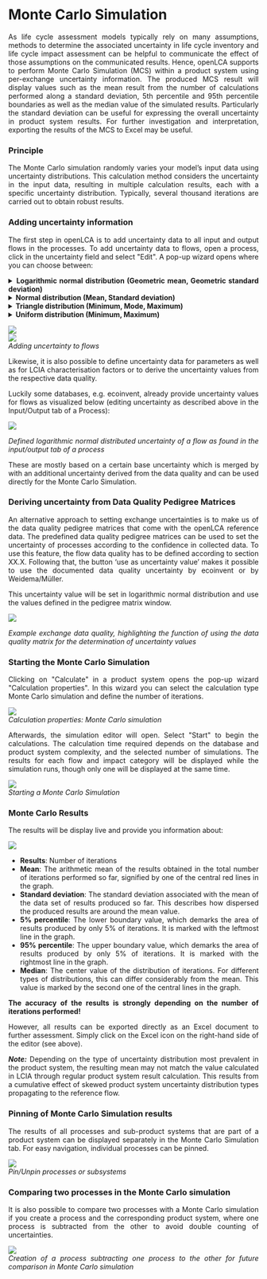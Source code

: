 # Monte Carlo Simulation

<div style='text-align: justify;'>

As life cycle assessment models typically rely on many assumptions, methods to determine the associated uncertainty in life cycle inventory and life cycle impact assessment can be helpful to communicate the effect of those assumptions on the communicated results. Hence, openLCA supports to perform Monte Carlo Simulation (MCS) within a product system using per-exchange uncertainty information. The produced MCS result will display values such as the mean result from the number of calculations performed along a standard deviation, 5th percentile and 95th percentile boundaries as well as the median value of the simulated results. Particularly the standard deviation can be useful for expressing the overall uncertainty in product system results. For further investigation and interpretation, exporting the results of the MCS to Excel may be useful.	

### Principle

The Monte Carlo simulation randomly varies your model’s input data using uncertainty distributions. This calculation method considers the uncertainty in the input data, resulting in multiple calculation results, each with a specific uncertainty distribution. Typically, several thousand iterations are carried out to obtain robust results.

### Adding uncertainty information

The first step in openLCA is to add uncertainty data to all input and output flows in the processes. To add uncertainty data to flows, open a process, click in the uncertainty field and select "Edit". A pop-up wizard opens where you can choose between:

<details>
<summary><b>Logarithmic normal distribution (Geometric mean, Geometric standard deviation)</b></summary>
An asymmetrical probability distribution skewed towards the right, which is described through the geometric mean and geometric standard deviation. Unlike in normal distributions, the geometric mean is the maximum of the logarithmically transformed data set, just like the geometric standard deviation is the standard deviation of the logarithmically transformed data set.
</details>
<details>
<summary><b>Normal distribution (Mean, Standard deviation)</b></summary>
A type of distribution in which the values are concentrated symmetrically around the most common value, the peak and mean of a standard distribution. How much the values are spread around this mean is determined by the standard deviation.
</details>
<details>
<summary><b>Triangle distribution (Minimum, Mode, Maximum)</b></summary>
A distribution type in which all values are distributed between a minimum and a maximum. The mode defines the peak of the triangular distribution and this determines, to which of the other parameters the concentration of values is skewed.
</details>
<details>
<summary><b>Uniform distribution (Minimum, Maximum)</b></summary>
A distribution type in which all values are evenly distributed between a minimum and a maximum value. Therefore, the minimum and maximum are the only required input parameters.
</details>

![](../media/mc_edit_uncertainty.png)  
![](../media/mc_edit_uncertainty_2.png)    
_Adding uncertainty to flows_

Likewise, it is also possible to define uncertainty data for parameters as well as for LCIA characterisation factors or to derive the uncertainty values from the respective data quality.

Luckily some databases, e.g. ecoinvent, already provide uncertainty values for flows as visualized below (editing uncertainty as described above in the Input/Output tab of a Process):

![](../media/MC_example.png)  
   
_Defined logarithmic normal distributed uncertainty of a flow as found in the input/output tab of a process_

These are mostly based on a certain base uncertainty which is merged by with an additional uncertainty derived from the data quality and can be used directly for the Monte Carlo Simulation.

### Deriving uncertainty from Data Quality Pedigree Matrices

An alternative approach to setting exchange uncertainties is to make us of the data quality pedigree matrices that come with the openLCA reference data. The predefined data quality pedigree matrices can be used to set the uncertainty of processes according to the confidence in collected data. To use this feature, the flow data quality has to be defined according to section XX.X. Following that, the button ‘use as uncertainty value’ makes it possible to use the documented data quality uncertainty by ecoinvent or by Weidema/Müller.

This uncertainty value will be set in logarithmic normal distribution and use the values defined in the pedigree matrix window. 

![](../media/MC_DQ_matrix.png)  
   
_Example exchange data quality, highlighting the function of using the data quality matrix for the determination of uncertainty values_

### Starting the Monte Carlo Simulation

Clicking on "Calculate" in a product system opens the pop-up wizard "Calculation properties". In this wizard you can select the calculation type Monte Carlo simulation and define the number of iterations.

![](../media/montecarlo_step1.png)  
_Calculation properties: Monte Carlo simulation_

Afterwards, the simulation editor will open. Select "Start" to begin the calculations. The calculation time required depends on the database and product system complexity, and the selected number of simulations. The results for each flow and impact category will be displayed while the simulation runs, though only one will be displayed at the same time.

![](../media/montecarlo_step2.png)  
_Starting a Monte Carlo Simulation_

### Monte Carlo Results

The results will be display live and provide you information about:

![](../media/MC_result.png)  

- **Results**: Number of iterations
- **Mean**: The arithmetic mean of the results obtained in the total number of iterations performed so far, signified by one of the central red lines in the graph.
- **Standard deviation**: The standard deviation associated with the mean of the data set of results produced so far. This describes how dispersed the produced results are around the mean value.
- **5% percentile**:  The lower boundary value, which demarks the area of results produced by only 5% of iterations. It is marked with the leftmost line in the graph.
- **95% percentile**: The upper boundary value, which demarks the area of results produced by only 5% of iterations. It is marked with the rightmost line in the graph.
- **Median**: The center value of the distribution of iterations. For different types of distributions, this can differ considerably from the mean. This value is marked by the second one of the central lines in the graph.

**The accuracy of the results is strongly depending on the number of iterations performed!**

However, all results can be exported directly as an Excel document to further assessment. Simply click on the Excel icon on the right-hand side of the editor (see above).

_**Note:**_ Depending on the type of uncertainty distribution most prevalent in the product system, the resulting mean may not match the value calculated in LCIA through regular product system result calculation. This results from a cumulative effect of skewed product system uncertainty distribution types propagating to the reference flow.

### Pinning of Monte Carlo Simulation results

The results of all processes and sub-product systems that are part of a product system can be displayed separately in the Monte Carlo Simulation tab. For easy navigation, individual processes can be pinned.

![](../media/pinned.png)  
_Pin/Unpin processes or subsystems_

### Comparing two processes in the Monte Carlo simulation

It is also possible to compare two processes with a Monte Carlo simulation if you create a process and the corresponding product system, where one process is subtracted from the other to avoid double counting of uncertainties.

![](../media/montecarlo_1.png)  
_Creation of a process subtracting one process to the other for future comparison in Monte Carlo simulation_

</div>